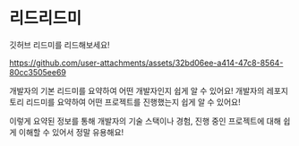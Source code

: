 # 리드리드미
깃허브 리드미를 리드해보세요!

https://github.com/user-attachments/assets/32bd06ee-a414-47c8-8564-80cc3505ee69

개발자의 기본 리드미를 요약하여 어떤 개발자인지 쉽게 알 수 있어요!
개발자의 레포지토리 리드미를 요약하여 어떤 프로젝트를 진행했는지 쉽게 알 수 있어요!

이렇게 요약된 정보를 통해 개발자의 기술 스택이나 경험, 진행 중인 프로젝트에 대해 쉽게 이해할 수 있어서 정말 유용해요!